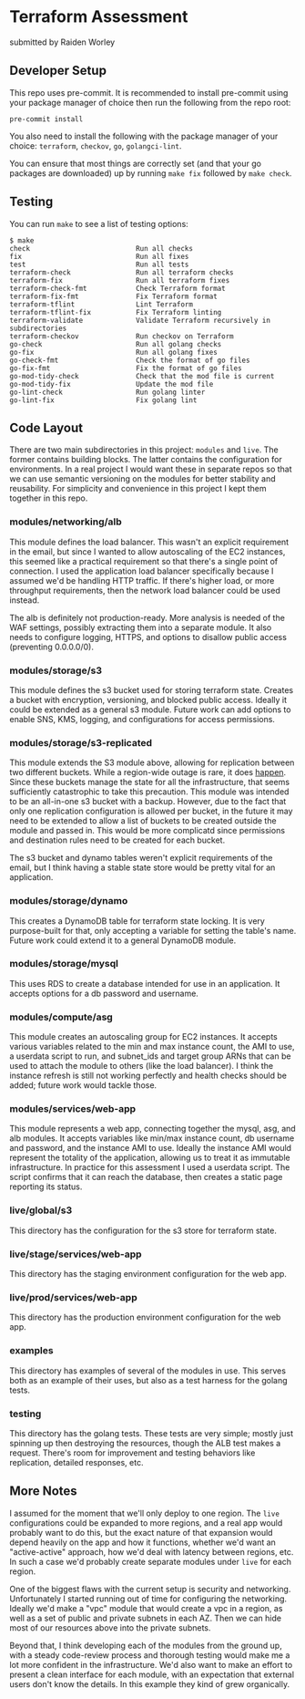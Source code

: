 # Terraform Assessment
submitted by Raiden Worley

## Developer Setup
This repo uses pre-commit. It is recommended to install pre-commit using your package manager of choice then run the following from the repo root:

``` shell
pre-commit install
```

You also need to install the following with the package manager of your choice: `terraform`, `checkov`, `go`, `golangci-lint`.

You can ensure that most things are correctly set (and that your go packages are downloaded) up by running `make fix` followed by `make check`.

## Testing
You can run `make` to see a list of testing options:

``` shell
$ make
check                          Run all checks
fix                            Run all fixes
test                           Run all tests
terraform-check                Run all terraform checks
terraform-fix                  Run all terraform fixes
terraform-check-fmt            Check Terraform format
terraform-fix-fmt              Fix Terraform format
terraform-tflint               Lint Terraform
terraform-tflint-fix           Fix Terraform linting
terraform-validate             Validate Terraform recursively in subdirectories
terraform-checkov              Run checkov on Terraform
go-check                       Run all golang checks
go-fix                         Run all golang fixes
go-check-fmt                   Check the format of go files
go-fix-fmt                     Fix the format of go files
go-mod-tidy-check              Check that the mod file is current
go-mod-tidy-fix                Update the mod file
go-lint-check                  Run golang linter
go-lint-fix                    Fix golang lint
```

## Code Layout
There are two main subdirectories in this project: `modules` and `live`. The former contains building blocks. The latter contains the configuration for environments. In a real project I would want these in separate repos so that we can use semantic versioning on the modules for better stability and reusability. For simplicity and convenience in this project I kept them together in this repo.

### modules/networking/alb
This module defines the load balancer. This wasn't an explicit requirement in the email, but since I wanted to allow autoscaling of the EC2 instances, this seemed like a practical requirement so that there's a single point of connection. I used the application load balancer specifically because I assumed we'd be handling HTTP traffic. If there's higher load, or more throughput requirements, then the network load balancer could be used instead.

The alb is definitely not production-ready. More analysis is needed of the WAF settings, possibly extracting them into a separate module. It also needs to configure logging, HTTPS, and options to disallow public access (preventing 0.0.0.0/0).

### modules/storage/s3
This module defines the s3 bucket used for storing terraform state. Creates a bucket with encryption, versioning, and blocked public access. Ideally it could be extended as a general s3 module. Future work can add options to enable SNS, KMS, logging, and configurations for access permissions.

### modules/storage/s3-replicated
This module extends the S3 module above, allowing for replication between two different buckets. While a region-wide outage is rare, it does [happen](https://aws.amazon.com/message/41926/). Since these buckets manage the state for all the infrastructure, that seems sufficiently catastrophic to take this precaution. This module was intended to be an all-in-one s3 bucket with a backup. However, due to the fact that only one replication configuration is allowed per bucket, in the future it may need to be extended to allow a list of buckets to be created outside the module and passed in. This would be more complicatd since permissions and destination rules need to be created for each bucket.

The s3 bucket and dynamo tables weren't explicit requirements of the email, but I think having a stable state store would be pretty vital for an application.

### modules/storage/dynamo
This creates a DynamoDB table for terraform state locking. It is very purpose-built for that, only accepting a variable for setting the table's name. Future work could extend it to a general DynamoDB module.

### modules/storage/mysql
This uses RDS to create a database intended for use in an application. It accepts options for a db password and username.

### modules/compute/asg
This module creates an autoscaling group for EC2 instances. It accepts various variables related to the min and max instance count, the AMI to use, a userdata script to run, and subnet_ids and target group ARNs that can be used to attach the module to others (like the load balancer). I think the instance refresh is still not working perfectly and health checks should be added; future work would tackle those.

### modules/services/web-app
This module represents a web app, connecting together the mysql, asg, and alb modules. It accepts variables like min/max instance count, db username and password, and the instance AMI to use. Ideally the instance AMI would represent the totality of the application, allowing us to treat it as immutable infrastructure. In practice for this assessment I used a userdata script. The script confirms that it can reach the database, then creates a static page reporting its status.

### live/global/s3
This directory has the configuration for the s3 store for terraform state.

### live/stage/services/web-app
This directory has the staging environment configuration for the web app.

### live/prod/services/web-app
This directory has the production environment configuration for the web app.

### examples
This directory has examples of several of the modules in use. This serves both as an example of their uses, but also as a test harness for the golang tests.

### testing
This directory has the golang tests. These tests are very simple; mostly just spinning up then destroying the resources, though the ALB test makes a request. There's room for improvement and testing behaviors like replication, detailed responses, etc.


## More Notes
I assumed for the moment that we'll only deploy to one region. The `live` configurations could be expanded to more regions, and a real app would probably want to do this, but the exact nature of that expansion would depend heavily on the app and how it functions, whether we'd want an "active-active" approach, how we'd deal with latency between regions, etc. In such a case we'd probably create separate modules under `live` for each region.

One of the biggest flaws with the current setup is security and networking. Unfortunately I started running out of time for configuring the networking. Ideally we'd make a "vpc" module that would create a vpc in a region, as well as a set of public and private subnets in each AZ. Then we can hide most of our resources above into the private subnets. 

Beyond that, I think developing each of the modules from the ground up, with a steady code-review process and thorough testing would make me a lot more confident in the infrastructure. We'd also want to make an effort to present a clean interface for each module, with an expectation that external users don't know the details. In this example they kind of grew organically.
